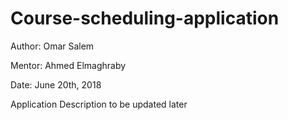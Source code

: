 # Course-scheduling-application

Author: Omar Salem

Mentor: Ahmed Elmaghraby

Date: June 20th, 2018

Application Description to be updated later
